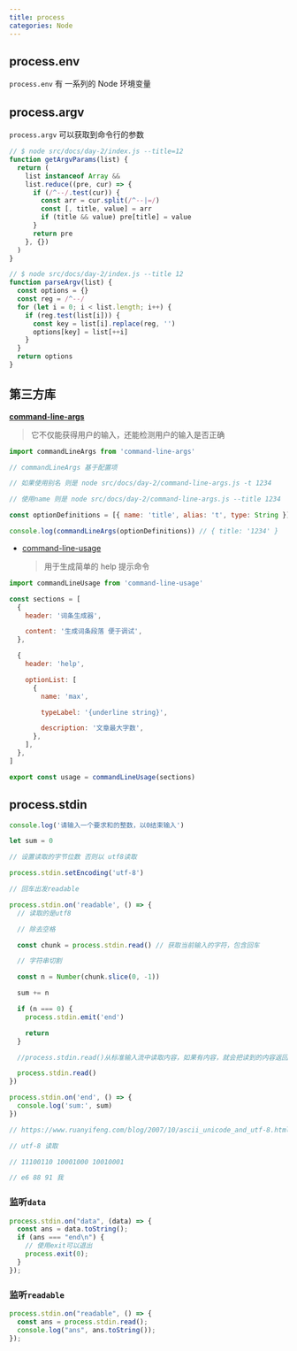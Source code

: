 ```yaml
---
title: process
categories: Node
---
```


## process.env

`process.env` 有 一系列的 Node 环境变量

## process.argv

`process.argv` 可以获取到命令行的参数

```js
// $ node src/docs/day-2/index.js --title=12
function getArgvParams(list) {
  return (
    list instanceof Array &&
    list.reduce((pre, cur) => {
      if (/^--/.test(cur)) {
        const arr = cur.split(/^--|=/)
        const [, title, value] = arr
        if (title && value) pre[title] = value
      }
      return pre
    }, {})
  )
}
```

```js
// $ node src/docs/day-2/index.js --title 12
function parseArgv(list) {
  const options = {}
  const reg = /^--/
  for (let i = 0; i < list.length; i++) {
    if (reg.test(list[i])) {
      const key = list[i].replace(reg, '')
      options[key] = list[++i]
    }
  }
  return options
}
```

## 第三方库

**[ command-line-args](https://github.com/75lb/command-line-args)**

> 它不仅能获得用户的输入，还能检测用户的输入是否正确

```js
import commandLineArgs from 'command-line-args'

// commandLineArgs 基于配置项

// 如果使用别名 则是 node src/docs/day-2/command-line-args.js -t 1234

// 使用name 则是 node src/docs/day-2/command-line-args.js --title 1234

const optionDefinitions = [{ name: 'title', alias: 't', type: String }]

console.log(commandLineArgs(optionDefinitions)) // { title: '1234' }
```

- [command-line-usage](https://github.com/75lb/command-line-usage)
  > 用于生成简单的 help 提示命令

```js
import commandLineUsage from 'command-line-usage'

const sections = [
  {
    header: '词条生成器',

    content: '生成词条段落 便于调试',
  },

  {
    header: 'help',

    optionList: [
      {
        name: 'max',

        typeLabel: '{underline string}',

        description: '文章最大字数',
      },
    ],
  },
]

export const usage = commandLineUsage(sections)
```

## process.stdin

```js
console.log('请输入一个要求和的整数，以0结束输入')

let sum = 0

// 设置读取的字节位数 否则以 utf8读取

process.stdin.setEncoding('utf-8')

// 回车出发readable

process.stdin.on('readable', () => {
  // 读取的是utf8

  // 除去空格

  const chunk = process.stdin.read() // 获取当前输入的字符，包含回车

  // 字符串切割

  const n = Number(chunk.slice(0, -1))

  sum += n

  if (n === 0) {
    process.stdin.emit('end')

    return
  }

  //process.stdin.read()从标准输入流中读取内容，如果有内容，就会把读到的内容返回，如果没有内容，则会返回 null，并继续处于readable状态，监听下一次输入

  process.stdin.read()
})

process.stdin.on('end', () => {
  console.log('sum:', sum)
})

// https://www.ruanyifeng.com/blog/2007/10/ascii_unicode_and_utf-8.html

// utf-8 读取

// 11100110 10001000 10010001

// e6 88 91 我
```
### 监听`data`
```ts
process.stdin.on("data", (data) => {
  const ans = data.toString();
  if (ans === "end\n") {
    // 使用exit可以退出
    process.exit(0);
  }
});
```

### 监听`readable`
```ts
process.stdin.on("readable", () => {
  const ans = process.stdin.read();
  console.log("ans", ans.toString());
});
```